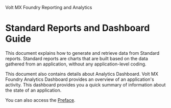                    

Volt MX  Foundry Reporting and Analytics

Standard Reports and Dashboard Guide
====================================

This document explains how to generate and retrieve data from Standard reports. Standard reports are charts that are built based on the data gathered from an application, without any application-level coding.

This document also contains details about Analytics Dashboard. Volt MX Foundry Analytics Dashboard provides an overview of an application's activity. This dashboard provides you a quick summary of information about the state of an application.

You can also access the [Preface](Preface.md).
